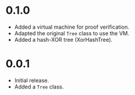 # 0.1.0

- Added a virtual machine for proof verification.
- Adapted the original `Tree` class to use the VM.
- Added a hash-XOR tree (XorHashTree).

# 0.0.1

- Initial release.
- Added a `Tree` class.
